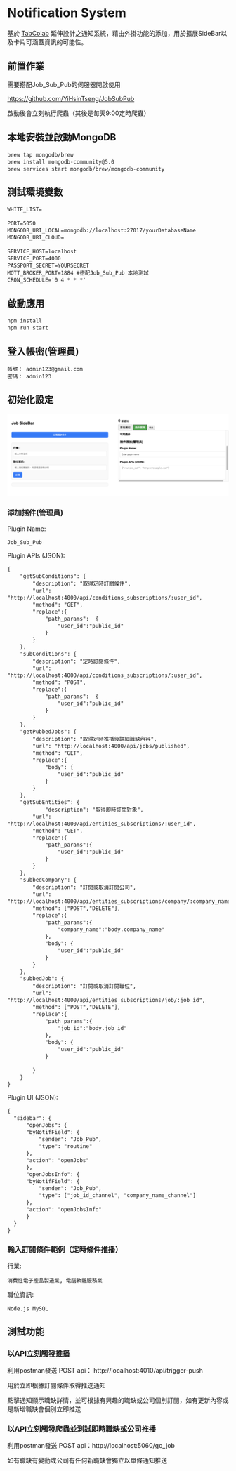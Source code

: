 # Notification System

基於 [TabColab](https://github.com/YiHsinTseng/tabcolab-api) 延伸設計之通知系統，藉由外掛功能的添加，用於擴展SideBar以及卡片可涵蓋資訊的可能性。

## 前置作業

需要搭配Job_Sub_Pub的伺服器開啟使用

https://github.com/YiHsinTseng/JobSubPub

啟動後會立刻執行爬蟲（其後是每天9:00定時爬蟲）

## 本地安裝並啟動MongoDB

```
brew tap mongodb/brew
brew install mongodb-community@5.0
brew services start mongodb/brew/mongodb-community
```

## 測試環境變數

```
WHITE_LIST=

PORT=5050
MONGODB_URI_LOCAL=mongodb://localhost:27017/yourDatabaseName
MONGODB_URI_CLOUD=

SERVICE_HOST=localhost
SERVICE_PORT=4000
PASSPORT_SECRET=YOURSECRET
MQTT_BROKER_PORT=1884 #搭配Job_Sub_Pub 本地測試
CRON_SCHEDULE='0 4 * * *'
```

## 啟動應用

```
npm install
npm run start
```

## 登入帳密(管理員)
```
帳號： admin123@gmail.com
密碼： admin123
```

## 初始化設定

![](./img/sample.png)

### 添加插件(管理員)

Plugin Name:
```
Job_Sub_Pub
```
Plugin APIs (JSON):
```
{
    "getSubConditions": {
        "description": "取得定時訂閱條件",
        "url": "http://localhost:4000/api/conditions_subscriptions/:user_id",
        "method": "GET",
        "replace":{
            "path_params":	{
                "user_id":"public_id"
            }
        } 
    },
    "subConditions": {
        "description": "定時訂閱條件",
        "url": "http://localhost:4000/api/conditions_subscriptions/:user_id",
        "method": "POST",
        "replace":{
            "path_params":	{
                "user_id":"public_id"
            }
        } 
    },
    "getPubbedJobs": {
        "description": "取得定時推播後詳細職缺內容",
        "url": "http://localhost:4000/api/jobs/published",
        "method": "GET",
        "replace":{
            "body":	{
                "user_id":"public_id"
            }
        }
    },
    "getSubEntities": {
            "description": "取得即時訂閱對象",
        "url": "http://localhost:4000/api/entities_subscriptions/:user_id",
        "method": "GET",
        "replace":{
            "path_params":{
                "user_id":"public_id"
            }
        }
    },
    "subbedCompany": {
        "description": "訂閱或取消訂閱公司",
        "url": "http://localhost:4000/api/entities_subscriptions/company/:company_name",
        "method": ["POST","DELETE"],
        "replace":{
            "path_params":{
                "company_name":"body.company_name"
            },
            "body":	{
                "user_id":"public_id"
            }
        }
    },
    "subbedJob": {
        "description": "訂閱或取消訂閱職位",
        "url": "http://localhost:4000/api/entities_subscriptions/job/:job_id",
        "method": ["POST","DELETE"],
        "replace":{
            "path_params":{
                "job_id":"body.job_id"
            },
            "body":	{
                "user_id":"public_id"
            }

        }
    }
}
```

Plugin UI (JSON):
```
{
  "sidebar": {
      "openJobs": {
      "byNotifField": {
          "sender": "Job_Pub",
          "type": "routine"
      },
      "action": "openJobs"
      },
      "openJobsInfo": {
      "byNotifField": {
          "sender": "Job_Pub",
          "type": ["job_id_channel", "company_name_channel"]
      },
      "action": "openJobsInfo"
      }
  }
}
```

### 輸入訂閱條件範例（定時條件推播）

行業:
```
消費性電子產品製造業, 電腦軟體服務業
```
職位資訊:
```
Node.js MySQL
```


## 測試功能

### 以API立刻觸發推播

利用postman發送 POST api： http://localhost:4010/api/trigger-push

用於立即根據訂閱條件取得推送通知

點擊通知顯示職缺詳情，並可根據有興趣的職缺或公司個別訂閱，如有更新內容或是新增職缺會個別立即推送

### 以API立刻觸發爬蟲並測試即時職缺或公司推播

利用postman發送 POST api：http://localhost:5060/go_job

如有職缺有變動或公司有任何新職缺會獨立以單條通知推送